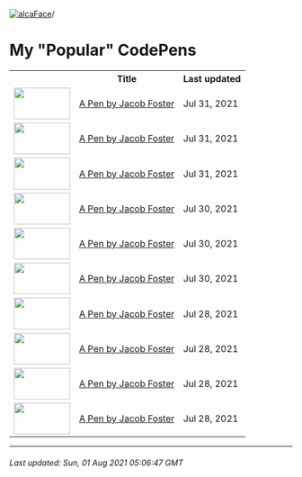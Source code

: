 [![alcaFace](https://camo.githubusercontent.com/2ee094c4af74cb0ec2e19388fccfb809837623e3/68747470733a2f2f7374617469632d63646e2e6a74766e772e6e65742f656d6f7469636f6e732f76312f3332383632362f312e30)](https://twitch.tv/Alca)/

# My "Popular" CodePens

<table>
	<tr>
		<th></th>
		<th>Title</th>
		<th>Last updated</th>
	</tr>
	<tr>
		<td><a href="https://codepen.io/Alca/pen/JjNvmqQ" rel="nofollow"><img src="https://codepen.io/alca/pen/JjNvmqQ/image/default.png" width="100" height="56.25"></a></td>
		<td><a href="https://codepen.io/Alca/pen/JjNvmqQ" rel="nofollow">A Pen by Jacob Foster</a></td>
		<td>Jul 31, 2021</td>
	</tr>
	<tr>
		<td><a href="https://codepen.io/Alca/pen/xxdjyNN" rel="nofollow"><img src="https://codepen.io/alca/pen/xxdjyNN/image/default.png" width="100" height="56.25"></a></td>
		<td><a href="https://codepen.io/Alca/pen/xxdjyNN" rel="nofollow">A Pen by Jacob Foster</a></td>
		<td>Jul 31, 2021</td>
	</tr>
	<tr>
		<td><a href="https://codepen.io/Alca/pen/bGWMvEa" rel="nofollow"><img src="https://codepen.io/alca/pen/bGWMvEa/image/default.png" width="100" height="56.25"></a></td>
		<td><a href="https://codepen.io/Alca/pen/bGWMvEa" rel="nofollow">A Pen by Jacob Foster</a></td>
		<td>Jul 31, 2021</td>
	</tr>
	<tr>
		<td><a href="https://codepen.io/Alca/pen/qBmYxYw" rel="nofollow"><img src="https://codepen.io/alca/pen/qBmYxYw/image/default.png" width="100" height="56.25"></a></td>
		<td><a href="https://codepen.io/Alca/pen/qBmYxYw" rel="nofollow">A Pen by Jacob Foster</a></td>
		<td>Jul 30, 2021</td>
	</tr>
	<tr>
		<td><a href="https://codepen.io/Alca/pen/zYwjpJd" rel="nofollow"><img src="https://codepen.io/alca/pen/zYwjpJd/image/default.png" width="100" height="56.25"></a></td>
		<td><a href="https://codepen.io/Alca/pen/zYwjpJd" rel="nofollow">A Pen by Jacob Foster</a></td>
		<td>Jul 30, 2021</td>
	</tr>
	<tr>
		<td><a href="https://codepen.io/Alca/pen/ExmLbNY" rel="nofollow"><img src="https://codepen.io/alca/pen/ExmLbNY/image/default.png" width="100" height="56.25"></a></td>
		<td><a href="https://codepen.io/Alca/pen/ExmLbNY" rel="nofollow">A Pen by Jacob Foster</a></td>
		<td>Jul 30, 2021</td>
	</tr>
	<tr>
		<td><a href="https://codepen.io/Alca/pen/wvdmvdY" rel="nofollow"><img src="https://codepen.io/alca/pen/wvdmvdY/image/default.png" width="100" height="56.25"></a></td>
		<td><a href="https://codepen.io/Alca/pen/wvdmvdY" rel="nofollow">A Pen by Jacob Foster</a></td>
		<td>Jul 28, 2021</td>
	</tr>
	<tr>
		<td><a href="https://codepen.io/Alca/pen/QWvQJxe" rel="nofollow"><img src="https://codepen.io/alca/pen/QWvQJxe/image/default.png" width="100" height="56.25"></a></td>
		<td><a href="https://codepen.io/Alca/pen/QWvQJxe" rel="nofollow">A Pen by Jacob Foster</a></td>
		<td>Jul 28, 2021</td>
	</tr>
	<tr>
		<td><a href="https://codepen.io/Alca/pen/ExmQOvg" rel="nofollow"><img src="https://codepen.io/alca/pen/ExmQOvg/image/default.png" width="100" height="56.25"></a></td>
		<td><a href="https://codepen.io/Alca/pen/ExmQOvg" rel="nofollow">A Pen by Jacob Foster</a></td>
		<td>Jul 28, 2021</td>
	</tr>
	<tr>
		<td><a href="https://codepen.io/Alca/pen/RwVQemg" rel="nofollow"><img src="https://codepen.io/alca/pen/RwVQemg/image/default.png" width="100" height="56.25"></a></td>
		<td><a href="https://codepen.io/Alca/pen/RwVQemg" rel="nofollow">A Pen by Jacob Foster</a></td>
		<td>Jul 28, 2021</td>
	</tr>
</table>

---

###### Last updated: Sun, 01 Aug 2021 05:06:47 GMT